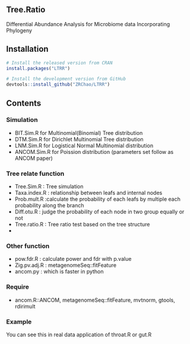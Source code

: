 ## Tree.Ratio
Differential Abundance Analysis for Microbiome data Incorporating Phylogeny

## Installation

```R
# Install the released version from CRAN
install.packages("LTRR")

# Install the development version from GitHub
devtools::install_github("ZRChao/LTRR")
```
## Contents

### Simulation
* BIT.Sim.R for Multinomial(Binomial) Tree distribution
* DTM.Sim.R for Dirichlet Multinomial Tree distribution
* LNM.Sim.R for Logistical Normal Multinomial distribution 
* ANCOM.Sim.R for Poission distribution (parameters set follow as ANCOM paper)

### Tree relate function
* Tree.Sim.R : Tree simulation
* Taxa.index.R : relationship between leafs and internal nodes
* Prob.mult.R :calculate the probability of each leafs by multiple each probability along the branch
* Diff.otu.R : judge the probability of each node in two group equally or not
* Tree.ratio.R : Tree ratio test based on the tree structure
* 

### Other function
* pow.fdr.R : calculate power and fdr with p.value 
* Zig.pv.adj.R : metagenomeSeq::fitFeature
* ancom.py : which is faster in python

### Require 
* ancom.R::ANCOM, metagenomeSeq::fitFeature, mvtnorm, gtools, rdirimult 

### Example
 
 You can see this in real data application of throat.R or gut.R

